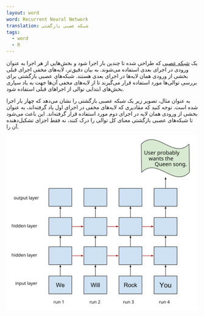 ```yaml
---
layout: word
word: Recurrent Neural Network
translation: شبکه عصبی بازگشتی
tags:
  - word
  - R
---
```

یک [شبکه عصبی](/N/neural_network) که طراحی شده تا چندین بار اجرا شود و بخش‌هایی از هر اجرا به عنوان ورودی در اجرای بعدی استفاده می‌شوند. به بیان دقیق‌تر، لایه‌های مخفی اجرای قبلی بخشی از ورودی همان لایه‌ها در اجرای بعدی هستند. شبکه‌های عصبی بازگشتی برای بررسی توالی‌ها مورد استفاده قرار می‌گیرند تا از لایه‌های مخفی آن‌ها جهت به یاد سپاری بخش‌های ابتدایی توالی از اجراهای قبلی استفاده شود.

به عنوان مثال، تصویر زیر یک شبکه عصبی بازگشتی را نشان می‌دهد که چهار بار اجرا شده است. توجه کنید که مقادیری که لایه‌های مخفی در اجرای اول یاد گرفته‌اند، به عنوان بخشی از ورودی همان لایه در اجرای دوم مورد استفاده قرار گرفته‌اند. این باعث می‌شود تا شبکه‌های عصبی بازگشتی معنای کل توالی را درک کنند، نه فقط اجزای تشکیل‌دهنده آن را.

![](/assets/img/rnn.svg)